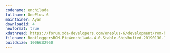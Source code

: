 ```yaml
---
codename: enchilada
fullname: OnePlus 6
maintainer: Ayan
downloadid: 4
newformat: true
xdathread: https://forum.xda-developers.com/oneplus-6/development/rom-bootleggersrom-3-5-beta-unshishufied-t3871649
filename: BootleggersROM-Pie4enchilada.4.0-Stable-Shishufied-20190130-1844.zip
buildsize: 1006632960
---
```

